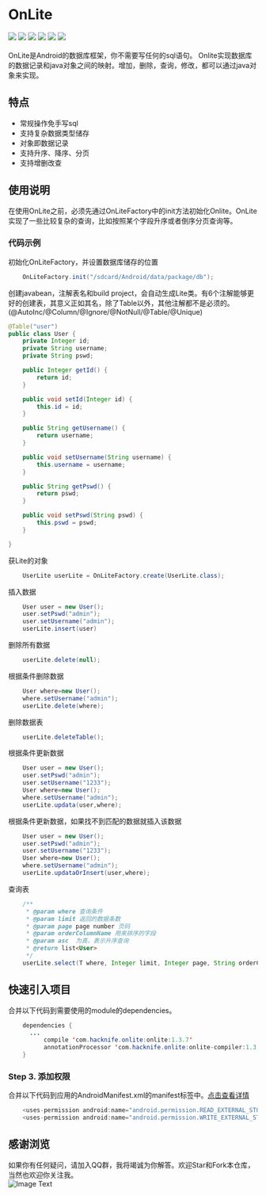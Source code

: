 # OnLite
[![](https://img.shields.io/badge/platform-android-orange.svg)](https://github.com/hacknife) [![](https://img.shields.io/badge/language-java-yellow.svg)](https://github.com/hacknife) [![](https://img.shields.io/badge/Jcenter-1.3.6-brightgreen.svg)](http://jcenter.bintray.com/com/hacknife/onlite) [![](https://img.shields.io/badge/build-passing-brightgreen.svg)](https://github.com/hacknife) [![](https://img.shields.io/badge/license-apache--2.0-green.svg)](https://github.com/hacknife) [![](https://img.shields.io/badge/api-11+-green.svg)](https://github.com/hacknife)<br/><br/>
OnLite是Android的数据库框架，你不需要写任何的sql语句。 Onlite实现数据库的数据记录和java对象之间的映射。增加，删除，查询，修改，都可以通过java对象来实现。
## 特点
* 常规操作免手写sql
* 支持复杂数据类型储存
* 对象即数据记录
* 支持升序、降序、分页
* 支持增删改查
## 使用说明
在使用OnLite之前，必须先通过OnLiteFactory中的init方法初始化Onlite。OnLite实现了一些比较复杂的查询，比如按照某个字段升序或者倒序分页查询等。
### 代码示例
初始化OnLiteFactory，并设置数据库储存的位置
```Java
    OnLiteFactory.init("/sdcard/Android/data/package/db");
```
创建javabean，注解表名和build project，会自动生成Lite类。有6个注解能够更好的创建表，其意义正如其名，除了Table以外，其他注解都不是必须的。(@AutoInc/@Column/@Ignore/@NotNull/@Table/@Unique)
```Java
@Table("user")
public class User {
    private Integer id;
    private String username;
    private String pswd;

    public Integer getId() {
        return id;
    }

    public void setId(Integer id) {
        this.id = id;
    }

    public String getUsername() {
        return username;
    }

    public void setUsername(String username) {
        this.username = username;
    }

    public String getPswd() {
        return pswd;
    }

    public void setPswd(String pswd) {
        this.pswd = pswd;
    }

}
```

获Lite的对象
```Java
    UserLite userLite = OnLiteFactory.create(UserLite.class);
```
插入数据
```Java
    User user = new User();
    user.setPswd("admin");
    user.setUsername("admin");
    userLite.insert(user)
```
删除所有数据
```Java
    userLite.delete(null);
```
根据条件删除数据
```Java
	User where=new User();
	where.setUsername("admin");
	userLite.delete(where);
```
删除数据表
```Java
    userLite.deleteTable();
```
根据条件更新数据
```Java
    User user = new User();
    user.setPswd("admin");
    user.setUsername("1233");
    User where=new User();
    where.setUsername("admin");
    userLite.updata(user,where);
```
根据条件更新数据，如果找不到匹配的数据就插入该数据
```Java
    User user = new User();
    user.setPswd("admin");
    user.setUsername("1233");
    User where=new User();
    where.setUsername("admin");
    userLite.updataOrInsert(user,where);
```
查询表
```Java
    /**
     * @param where 查询条件
     * @param limit 返回的数据条数 
     * @param page page number 页码
     * @param orderColumnName 用来排序的字段 
     * @param asc  为真，表示升序查询
     * @return list<User>
     */
    userLite.select(T where, Integer limit, Integer page, String orderColumnName, Boolean asc);
```
## 快速引入项目
合并以下代码到需要使用的module的dependencies。
```Java
	dependencies {
	  ...
          compile 'com.hacknife.onlite:onlite:1.3.7'
          annotationProcessor 'com.hacknife.onlite:onlite-compiler:1.3.7'
	}
```
### Step 3. 添加权限
合并以下代码到应用的AndroidManifest.xml的manifest标签中。[点击查看详情](https://github.com/hacknife/OnHttp/blob/master/androimanifest.png)
```Java
    <uses-permission android:name="android.permission.READ_EXTERNAL_STORAGE" />
    <uses-permission android:name="android.permission.WRITE_EXTERNAL_STORAGE" />
```
## 感谢浏览
如果你有任何疑问，请加入QQ群，我将竭诚为你解答。欢迎Star和Fork本仓库，当然也欢迎你关注我。
<br>
![Image Text](https://github.com/hacknife/CarouselBanner/blob/master/qq_group.png)
